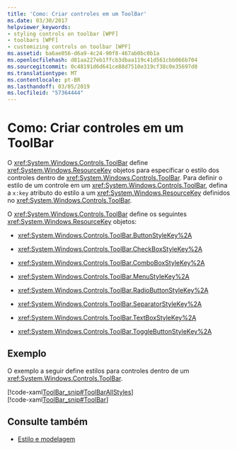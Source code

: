 ```yaml
---
title: 'Como: Criar controles em um ToolBar'
ms.date: 03/30/2017
helpviewer_keywords:
- styling controls on toolbar [WPF]
- toolbars [WPF]
- customizing controls on toolbar [WPF]
ms.assetid: ba6ae056-d6a9-4c24-90f8-467ab0bc0b1a
ms.openlocfilehash: d81aa227eb1ffcb3dbaa119c41d561cbb066b704
ms.sourcegitcommit: 0c48191d6d641ce88d7510e319cf38c0e35697d0
ms.translationtype: MT
ms.contentlocale: pt-BR
ms.lasthandoff: 03/05/2019
ms.locfileid: "57364444"
---
```

# <a name="how-to-style-controls-on-a-toolbar"></a>Como: Criar controles em um ToolBar
O <xref:System.Windows.Controls.ToolBar> define <xref:System.Windows.ResourceKey> objetos para especificar o estilo dos controles dentro de <xref:System.Windows.Controls.ToolBar>.  Para definir o estilo de um controle em um <xref:System.Windows.Controls.ToolBar>, defina a `x:key` atributo do estilo a um <xref:System.Windows.ResourceKey> definidos no <xref:System.Windows.Controls.ToolBar>.  
  
 O <xref:System.Windows.Controls.ToolBar> define os seguintes <xref:System.Windows.ResourceKey> objetos:  
  
-   <xref:System.Windows.Controls.ToolBar.ButtonStyleKey%2A>  
  
-   <xref:System.Windows.Controls.ToolBar.CheckBoxStyleKey%2A>  
  
-   <xref:System.Windows.Controls.ToolBar.ComboBoxStyleKey%2A>  
  
-   <xref:System.Windows.Controls.ToolBar.MenuStyleKey%2A>  
  
-   <xref:System.Windows.Controls.ToolBar.RadioButtonStyleKey%2A>  
  
-   <xref:System.Windows.Controls.ToolBar.SeparatorStyleKey%2A>  
  
-   <xref:System.Windows.Controls.ToolBar.TextBoxStyleKey%2A>  
  
-   <xref:System.Windows.Controls.ToolBar.ToggleButtonStyleKey%2A>  
  
## <a name="example"></a>Exemplo  
 O exemplo a seguir define estilos para controles dentro de um <xref:System.Windows.Controls.ToolBar>.  
  
 [!code-xaml[ToolBar_snip#ToolBarAllStyles](~/samples/snippets/csharp/VS_Snippets_Wpf/ToolBar_snip/CS/pane1.xaml#toolbarallstyles)]  
[!code-xaml[ToolBar_snip#ToolBar](~/samples/snippets/csharp/VS_Snippets_Wpf/ToolBar_snip/CS/pane1.xaml#toolbar)]  
  
## <a name="see-also"></a>Consulte também
- [Estilo e modelagem](styling-and-templating.md)

